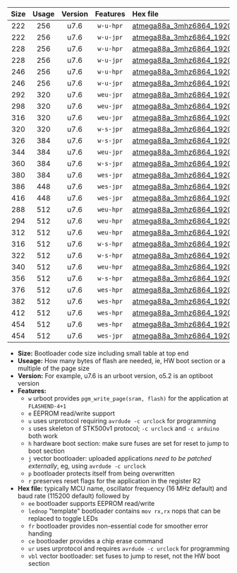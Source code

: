 |Size|Usage|Version|Features|Hex file|
|:-:|:-:|:-:|:-:|:--|
|222|256|u7.6|`w-u-hpr`|[atmega88a_3mhz6864_19200bps_ur.hex](https://raw.githubusercontent.com/stefanrueger/urboot/main//atmega88a_3mhz6864_19200bps_ur.hex)|
|222|256|u7.6|`w-u-jpr`|[atmega88a_3mhz6864_19200bps_ur_vbl.hex](https://raw.githubusercontent.com/stefanrueger/urboot/main//atmega88a_3mhz6864_19200bps_ur_vbl.hex)|
|228|256|u7.6|`w-u-hpr`|[atmega88a_3mhz6864_19200bps_lednop_ur.hex](https://raw.githubusercontent.com/stefanrueger/urboot/main//atmega88a_3mhz6864_19200bps_lednop_ur.hex)|
|228|256|u7.6|`w-u-jpr`|[atmega88a_3mhz6864_19200bps_lednop_ur_vbl.hex](https://raw.githubusercontent.com/stefanrueger/urboot/main//atmega88a_3mhz6864_19200bps_lednop_ur_vbl.hex)|
|246|256|u7.6|`w-u-hpr`|[atmega88a_3mhz6864_19200bps_lednop_fr_ur.hex](https://raw.githubusercontent.com/stefanrueger/urboot/main//atmega88a_3mhz6864_19200bps_lednop_fr_ur.hex)|
|246|256|u7.6|`w-u-jpr`|[atmega88a_3mhz6864_19200bps_lednop_fr_ur_vbl.hex](https://raw.githubusercontent.com/stefanrueger/urboot/main//atmega88a_3mhz6864_19200bps_lednop_fr_ur_vbl.hex)|
|292|320|u7.6|`weu-jpr`|[atmega88a_3mhz6864_19200bps_ee_ur_vbl.hex](https://raw.githubusercontent.com/stefanrueger/urboot/main//atmega88a_3mhz6864_19200bps_ee_ur_vbl.hex)|
|298|320|u7.6|`weu-jpr`|[atmega88a_3mhz6864_19200bps_ee_lednop_ur_vbl.hex](https://raw.githubusercontent.com/stefanrueger/urboot/main//atmega88a_3mhz6864_19200bps_ee_lednop_ur_vbl.hex)|
|316|320|u7.6|`weu-jpr`|[atmega88a_3mhz6864_19200bps_ee_lednop_fr_ur_vbl.hex](https://raw.githubusercontent.com/stefanrueger/urboot/main//atmega88a_3mhz6864_19200bps_ee_lednop_fr_ur_vbl.hex)|
|320|320|u7.6|`w-s-jpr`|[atmega88a_3mhz6864_19200bps_vbl.hex](https://raw.githubusercontent.com/stefanrueger/urboot/main//atmega88a_3mhz6864_19200bps_vbl.hex)|
|326|384|u7.6|`w-s-jpr`|[atmega88a_3mhz6864_19200bps_lednop_vbl.hex](https://raw.githubusercontent.com/stefanrueger/urboot/main//atmega88a_3mhz6864_19200bps_lednop_vbl.hex)|
|344|384|u7.6|`weu-jpr`|[atmega88a_3mhz6864_19200bps_ee_lednop_fr_ce_ur_vbl.hex](https://raw.githubusercontent.com/stefanrueger/urboot/main//atmega88a_3mhz6864_19200bps_ee_lednop_fr_ce_ur_vbl.hex)|
|360|384|u7.6|`w-s-jpr`|[atmega88a_3mhz6864_19200bps_lednop_fr_vbl.hex](https://raw.githubusercontent.com/stefanrueger/urboot/main//atmega88a_3mhz6864_19200bps_lednop_fr_vbl.hex)|
|380|384|u7.6|`wes-jpr`|[atmega88a_3mhz6864_19200bps_ee_vbl.hex](https://raw.githubusercontent.com/stefanrueger/urboot/main//atmega88a_3mhz6864_19200bps_ee_vbl.hex)|
|386|448|u7.6|`wes-jpr`|[atmega88a_3mhz6864_19200bps_ee_lednop_vbl.hex](https://raw.githubusercontent.com/stefanrueger/urboot/main//atmega88a_3mhz6864_19200bps_ee_lednop_vbl.hex)|
|416|448|u7.6|`wes-jpr`|[atmega88a_3mhz6864_19200bps_ee_lednop_fr_vbl.hex](https://raw.githubusercontent.com/stefanrueger/urboot/main//atmega88a_3mhz6864_19200bps_ee_lednop_fr_vbl.hex)|
|288|512|u7.6|`weu-hpr`|[atmega88a_3mhz6864_19200bps_ee_ur.hex](https://raw.githubusercontent.com/stefanrueger/urboot/main//atmega88a_3mhz6864_19200bps_ee_ur.hex)|
|294|512|u7.6|`weu-hpr`|[atmega88a_3mhz6864_19200bps_ee_lednop_ur.hex](https://raw.githubusercontent.com/stefanrueger/urboot/main//atmega88a_3mhz6864_19200bps_ee_lednop_ur.hex)|
|312|512|u7.6|`weu-hpr`|[atmega88a_3mhz6864_19200bps_ee_lednop_fr_ur.hex](https://raw.githubusercontent.com/stefanrueger/urboot/main//atmega88a_3mhz6864_19200bps_ee_lednop_fr_ur.hex)|
|316|512|u7.6|`w-s-hpr`|[atmega88a_3mhz6864_19200bps.hex](https://raw.githubusercontent.com/stefanrueger/urboot/main//atmega88a_3mhz6864_19200bps.hex)|
|322|512|u7.6|`w-s-hpr`|[atmega88a_3mhz6864_19200bps_lednop.hex](https://raw.githubusercontent.com/stefanrueger/urboot/main//atmega88a_3mhz6864_19200bps_lednop.hex)|
|340|512|u7.6|`weu-hpr`|[atmega88a_3mhz6864_19200bps_ee_lednop_fr_ce_ur.hex](https://raw.githubusercontent.com/stefanrueger/urboot/main//atmega88a_3mhz6864_19200bps_ee_lednop_fr_ce_ur.hex)|
|356|512|u7.6|`w-s-hpr`|[atmega88a_3mhz6864_19200bps_lednop_fr.hex](https://raw.githubusercontent.com/stefanrueger/urboot/main//atmega88a_3mhz6864_19200bps_lednop_fr.hex)|
|376|512|u7.6|`wes-hpr`|[atmega88a_3mhz6864_19200bps_ee.hex](https://raw.githubusercontent.com/stefanrueger/urboot/main//atmega88a_3mhz6864_19200bps_ee.hex)|
|382|512|u7.6|`wes-hpr`|[atmega88a_3mhz6864_19200bps_ee_lednop.hex](https://raw.githubusercontent.com/stefanrueger/urboot/main//atmega88a_3mhz6864_19200bps_ee_lednop.hex)|
|412|512|u7.6|`wes-hpr`|[atmega88a_3mhz6864_19200bps_ee_lednop_fr.hex](https://raw.githubusercontent.com/stefanrueger/urboot/main//atmega88a_3mhz6864_19200bps_ee_lednop_fr.hex)|
|454|512|u7.6|`wes-hpr`|[atmega88a_3mhz6864_19200bps_ee_lednop_fr_ce.hex](https://raw.githubusercontent.com/stefanrueger/urboot/main//atmega88a_3mhz6864_19200bps_ee_lednop_fr_ce.hex)|
|454|512|u7.6|`wes-jpr`|[atmega88a_3mhz6864_19200bps_ee_lednop_fr_ce_vbl.hex](https://raw.githubusercontent.com/stefanrueger/urboot/main//atmega88a_3mhz6864_19200bps_ee_lednop_fr_ce_vbl.hex)|

- **Size:** Bootloader code size including small table at top end
- **Useage:** How many bytes of flash are needed, ie, HW boot section or a multiple of the page size
- **Version:** For example, u7.6 is an urboot version, o5.2 is an optiboot version
- **Features:**
  + `w` urboot provides `pgm_write_page(sram, flash)` for the application at `FLASHEND-4+1`
  + `e` EEPROM read/write support
  + `u` uses urprotocol requiring `avrdude -c urclock` for programming
  + `s` uses skeleton of STK500v1 protocol; `-c urclock` and `-c arduino` both work
  + `h` hardware boot section: make sure fuses are set for reset to jump to boot section
  + `j` vector bootloader: uploaded applications *need to be patched externally*, eg, using `avrdude -c urclock`
  + `p` bootloader protects itself from being overwritten
  + `r` preserves reset flags for the application in the register R2
- **Hex file:** typically MCU name, oscillator frequency (16 MHz default) and baud rate (115200 default) followed by
  + `ee` bootloader supports EEPROM read/write
  + `lednop` "template" bootloader contains `mov rx,rx` nops that can be replaced to toggle LEDs
  + `fr` bootloader provides non-essential code for smoother error handing
  + `ce` bootloader provides a chip erase command
  + `ur` uses urprotocol and requires `avrdude -c urclock` for programming
  + `vbl` vector bootloader: set fuses to jump to reset, not the HW boot section
